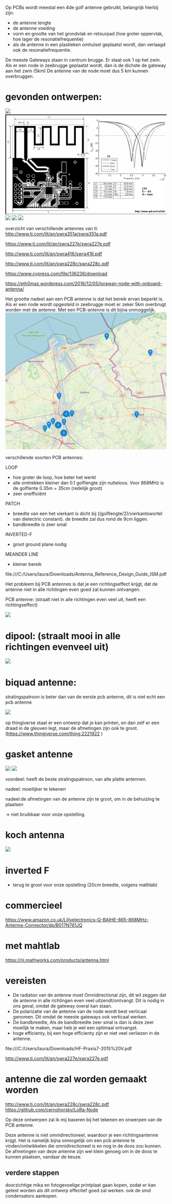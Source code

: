 Op PCBs wordt meestal een 4de golf antenne gebruikt, belangrijk hierbij zijn:
* de antenne lengte
* de antenne voeding
* vorm en grootte van het grondvlak en retourpad (hoe groter oppervlak, hoe lager de resonatiefrequentie)
* als de antenne in een plastieken omhulsel geplaatst wordt, dan verlaagd ook de resonatiefrequentie.

De meeste Gateways staan in centrum brugge. Er staat ook 1 op het zwin.
Als er een node in zeebrugge geplaatst wordt, dan is de dichste de gateway aan het zwin (5km)
De antenne van de node moet dus 5 km kunnen overbruggen.



# gevonden ontwerpen:

![](./img/PIFA_Antennna_860MHz.png)
![](./img/MIFA_900MHz.png)
![](./img/MMonopole.png)
![](./img/RSMA_u-slot.png)
![](./img/900MHz.png)

overzicht van verschillende antennes van ti:
http://www.ti.com/lit/an/swra351a/swra351a.pdf

https://www.ti.com/lit/an/swra227e/swra227e.pdf 

http://www.ti.com/lit/an/swra416/swra416.pdf

http://www.ti.com/lit/an/swra228c/swra228c.pdf

https://www.cypress.com/file/136236/download

https://eth0maz.wordpress.com/2016/12/05/lorawan-node-with-onboard-antenna/

Het grootte nadeel aan een PCB antenne is dat het bereik ervan beperkt is. Als er een node wordt opgesteld in zeebrugge moet er zeker 5km overbrugt worden met de antenne. Met een PCB-antenne is dit bijna onmoggelijk.
![](./img/map.png)


verschillende soorten PCB antennes:

LOOP
* hoe groter de loop, hoe beter het werkt
* alle omtrekken kleiner dan 0.1 golflengte zijn nutteloos. Voor 868MHz is de golflente 0.35m = 35cm (redelijk groot)
* zeer onefficiënt


PATCH
* breedte van een het vierkant is dicht bij ((golflengte/2)/vierkantswortel van dielectric constant). de breedte zal dus rond de 9cm liggen.
* bandbreedte is zeer smal

INVERTED-F
* groot ground plane nodig


MEANDER LINE
* kleiner bereik

file:///C:/Users/laura/Downloads/Antenna_Reference_Design_Guide_ISM.pdf

Het probleem bij PCB antennes is dat je een richtingseffect krijgt, dat de antenne niet in alle richtingen even goed zal kunnen ontvangen.

PCB antenne: (straalt niet in alle richtingen even veel uit, heeft een richtingseffect)

![](./img/patch.png)


# dipool: (straalt mooi in alle richtingen evenveel uit)

![](./img/dipole.png)


# biquad antenne: 
stralingspatroon is beter dan van de eerste pcb antenne, dit is niet echt een pcb antenne

![](./img/biquad.png)

op thingiverse staat er een ontwerp dat je kan printen, en dan zelf er een draad in de gleuven legt, maar de afmetingen zijn ook te groot.(https://www.thingiverse.com/thing:2221922 )


# gasket antenne

![](./img/driehoekig.png)
![](./img/gasket_size.png)

voordeel: heeft de beste stralingspatroon, van alle platte antennen.

nadeel: moeilijker te tekenen

nadeel:de afmetingen van de antenne zijn te groot, om in de behuizing te plaatsen

-> niet bruikbaar voor onze opstelling.


# koch antenna
![](./img/koch.png)


# inverted F
* terug te groot voor onze opstelling (20cm breedte, volgens mathlab)


# commercieel
https://www.amazon.co.uk/Lillyelectronics-Q-BAIHE-865-868MHz-Antenna-Connector/dp/B017N761JQ 

# met mahtlab
https://nl.mathworks.com/products/antenna.html


# vereisten
* De radiaton van de antenne moet Omnidirectional zijn, dit wil zeggen dat de antenne in alle richtingen even veel uitzendt/ontvangt. Dit is nodig in ons geval, omdat de gateway overal kan staan.
* De polarizatie van de antenne van de node wordt best verticaal genomen. Dit omdat de meeste gateways ook verticaal werken.
* De bandbreedte, Als de bandbreedte zeer smal is dan is deze zeer moeilijk te maken, maar heb je wel een optimaal ontvangst.
* hoge efficienty, bij een hoge efficienty zijn er niet veel verliezen in de antenne.

file:///C:/Users/laura/Downloads/HF-Praxis7-2015%20V.pdf

http://www.ti.com/lit/an/swra227e/swra227e.pdf


# antenne die zal worden gemaakt worden

http://www.ti.com/lit/an/swra228c/swra228c.pdf
https://github.com/cernohorsky/LoRa-Node

Op deze ontwerpen zal ik mij baseren bij het tekenen en onwerpen van de PCB antenne.

Deze antenne is niet omnidirectioneel, waardoor je een richtingsantenne krijgt. Het is namelijk bijna onmogelijk om een pcb antenne te vinden/ontwikkelen die omnidirectioneel is en nog in de doos zou kunnen.
De afmetingen van deze antenne zijn wel klein genoeg om in de doos te kunnen plaatsen, vandaar de keuze.

## verdere stappen

doorzichtige mika en fotogevoelige printplaat gaan kopen, zodat er kan getest worden als dit ontwerp effectief goed zal werken.
ook de smd condensators aankopen.